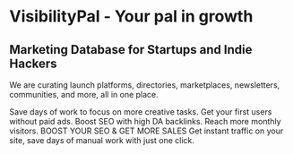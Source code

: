 # VisibilityPal - Your pal in growth

## Marketing Database for Startups and Indie Hackers
We are curating launch platforms, directories, marketplaces, newsletters, communities, and more, all in one place.

Save days of work to focus on more creative tasks.
Get your first users without paid ads.
Boost SEO with high DA backlinks.
Reach more monthly visitors.
BOOST YOUR SEO & GET MORE SALES
Get instant traffic on your site, save days of manual work with just one click.
